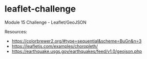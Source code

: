 # leaflet-challenge
Module 15 Challenge - Leaflet/GeoJSON

Resources:
- https://colorbrewer2.org/#type=sequential&scheme=BuGn&n=3
- https://leafletjs.com/examples/choropleth/
- https://earthquake.usgs.gov/earthquakes/feed/v1.0/geojson.php
